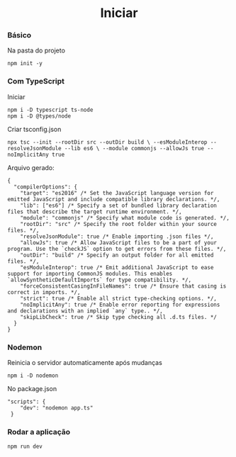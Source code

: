 <h1 align="center">Iniciar</h1>

<h3>Básico</h3>
<p>Na pasta do projeto</p>

```
npm init -y
```
<h3>Com TypeScript</h3>
<p>Iniciar</p>

```
npm i -D typescript ts-node
npm i -D @types/node
```
<p>Criar tsconfig.json</p>

```
npx tsc --init --rootDir src --outDir build \ --esModuleInterop --resolveJsonModule --lib es6 \ --module commonjs --allowJs true --noImplicitAny true
```
<p>Arquivo gerado:</p>

```
{
  "compilerOptions": {
    "target": "es2016" /* Set the JavaScript language version for emitted JavaScript and include compatible library declarations. */,
    "lib": ["es6"] /* Specify a set of bundled library declaration files that describe the target runtime environment. */,
    "module": "commonjs" /* Specify what module code is generated. */,
    "rootDir": "src" /* Specify the root folder within your source files. */,
    "resolveJsonModule": true /* Enable importing .json files */,
    "allowJs": true /* Allow JavaScript files to be a part of your program. Use the `checkJS` option to get errors from these files. */,
    "outDir": "build" /* Specify an output folder for all emitted files. */,
    "esModuleInterop": true /* Emit additional JavaScript to ease support for importing CommonJS modules. This enables `allowSyntheticDefaultImports` for type compatibility. */,
    "forceConsistentCasingInFileNames": true /* Ensure that casing is correct in imports. */,
    "strict": true /* Enable all strict type-checking options. */,
    "noImplicitAny": true /* Enable error reporting for expressions and declarations with an implied `any` type.. */,
    "skipLibCheck": true /* Skip type checking all .d.ts files. */
  }
}

```
<h3>Nodemon</h3>
<p>Reinicia o servidor automaticamente após mudanças</p>

```
npm i -D nodemon
````
<p>No package.json</p>

```
"scripts": {
    "dev": "nodemon app.ts"
 }
```
<h3>Rodar a aplicação</h3>

```
npm run dev
```
